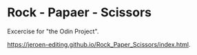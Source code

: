 # Rock - Papaer - Scissors

Excercise for "the Odin Project".

https://jeroen-editing.github.io/Rock_Paper_Scissors/index.html.